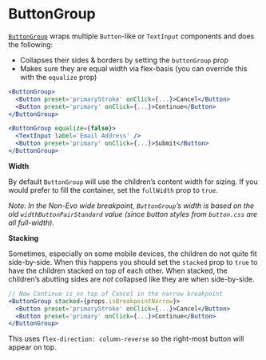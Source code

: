 # ButtonGroup

[`ButtonGroup`](/src/components/ButtonGroup/index.js) wraps multiple `Button`-like or `TextInput` components and does the following:
- Collapses their sides & borders by setting the `buttonGroup` prop
- Makes sure they are equal width via flex-basis (you can override this with the `equalize` prop)

```jsx
<ButtonGroup>
  <Button preset='primaryStroke' onClick={...}>Cancel</Button>
  <Button preset='primary' onClick={...}>Continue</Button>
</ButtonGroup>

<ButtonGroup equalize={false}>
  <TextInput label='Email Address' />
  <Button preset='primary' onClick={...}>Submit</Button>
</ButtonGroup>
```

**Width**

By default `ButtonGroup` will use the children’s content width for sizing. If you would prefer to fill the container, set the `fullWidth` prop to `true`.

*Note: In the Non-Evo wide breakpoint, `ButtonGroup`’s width is based on the old `widthButtonPairStandard` value (since button styles from `button.css` are all full-width).*

**Stacking**

Sometimes, especially on some mobile devices, the children do not quite fit side-by-side. When this happens you should set the `stacked` prop to `true` to have the children stacked on top of each other. When stacked, the children’s abutting sides are *not* collapsed like they are when side-by-side.

```jsx
// Now Continue is on top of Cancel in the narrow breakpoint
<ButtonGroup stacked={props.isBreakpointNarrow}>
  <Button preset='primaryStroke' onClick={...}>Cancel</Button>
  <Button preset='primary' onClick={...}>Continue</Button>
</ButtonGroup>
```

This uses `flex-direction: column-reverse` so the right-most button will appear on top.
